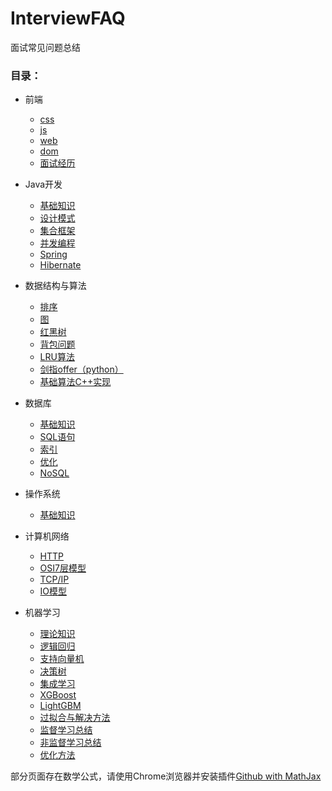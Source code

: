# InterviewFAQ
面试常见问题总结

### 目录：
* 前端
	* [css](https://github.com/LEAGUE-OF-BME/InterviewFAQ/blob/master/FrontEnd/css.md)
	* [js](https://github.com/LEAGUE-OF-BME/InterviewFAQ/blob/master/FrontEnd/js.md)
	* [web](https://github.com/LEAGUE-OF-BME/InterviewFAQ/blob/master/FrontEnd/web.md)
	* [dom](https://github.com/LEAGUE-OF-BME/InterviewFAQ/blob/master/FrontEnd/dom.md)
	* [面试经历](https://github.com/LEAGUE-OF-BME/InterviewFAQ/blob/master/FrontEnd/other.md)
* Java开发
	* [基础知识](https://github.com/LEAGUE-OF-BME/InterviewFAQ/blob/master/Java/%E5%9F%BA%E7%A1%80%E7%9F%A5%E8%AF%86.md) 
	* [设计模式](https://github.com/LEAGUE-OF-BME/InterviewFAQ/blob/master/Java/%E8%AE%BE%E8%AE%A1%E6%A8%A1%E5%BC%8F.md)
	* [集合框架](https://github.com/LEAGUE-OF-BME/InterviewFAQ/blob/master/Java/%E9%9B%86%E5%90%88%E6%A1%86%E6%9E%B6.md)
	* [并发编程](https://github.com/LEAGUE-OF-BME/InterviewFAQ/blob/master/Java/%E5%B9%B6%E5%8F%91%E7%BC%96%E7%A8%8B.md)
	* [Spring](https://github.com/LEAGUE-OF-BME/InterviewFAQ/blob/master/Java/Spring.md)
	* [Hibernate](https://github.com/LEAGUE-OF-BME/InterviewFAQ/blob/master/Java/Hibernate.md)
	
* 数据结构与算法
	* [排序](https://github.com/LEAGUE-OF-BME/InterviewFAQ/blob/master/%E6%95%B0%E6%8D%AE%E7%BB%93%E6%9E%84%E4%B8%8E%E7%AE%97%E6%B3%95/2.%E6%8E%92%E5%BA%8F%E7%AE%97%E6%B3%95.md)
	* [图](https://github.com/LEAGUE-OF-BME/InterviewFAQ/blob/master/%E6%95%B0%E6%8D%AE%E7%BB%93%E6%9E%84%E4%B8%8E%E7%AE%97%E6%B3%95/%E5%9B%BE.md)
	* [红黑树](https://github.com/LEAGUE-OF-BME/InterviewFAQ/blob/master/%E6%95%B0%E6%8D%AE%E7%BB%93%E6%9E%84%E4%B8%8E%E7%AE%97%E6%B3%95/%E7%BA%A2%E9%BB%91%E6%A0%91.md)
	* [背包问题](https://github.com/LEAGUE-OF-BME/InterviewFAQ/blob/master/%E6%95%B0%E6%8D%AE%E7%BB%93%E6%9E%84%E4%B8%8E%E7%AE%97%E6%B3%95/%E8%83%8C%E5%8C%85%E9%97%AE%E9%A2%98.md)
	* [LRU算法](https://github.com/LEAGUE-OF-BME/InterviewFAQ/blob/master/%E6%95%B0%E6%8D%AE%E7%BB%93%E6%9E%84%E4%B8%8E%E7%AE%97%E6%B3%95/1.LRU%E7%AE%97%E6%B3%95%EF%BC%88%E7%BC%93%E5%AD%98%E6%B7%98%E6%B1%B0%E7%AE%97%E6%B3%95%EF%BC%89.md)
	* [剑指offer（python）](https://github.com/LEAGUE-OF-BME/InterviewFAQ/tree/master/%E6%95%B0%E6%8D%AE%E7%BB%93%E6%9E%84%E4%B8%8E%E7%AE%97%E6%B3%95/%E5%89%91%E6%8C%87offer/python)
	* [基础算法C++实现](https://github.com/LEAGUE-OF-BME/InterviewFAQ/tree/master/%E6%95%B0%E6%8D%AE%E7%BB%93%E6%9E%84%E4%B8%8E%E7%AE%97%E6%B3%95/C%2B%2B%E5%AE%9E%E7%8E%B0)
* 数据库
	* [基础知识](https://github.com/LEAGUE-OF-BME/InterviewFAQ/blob/master/%E6%95%B0%E6%8D%AE%E5%BA%93/%E5%9F%BA%E7%A1%80%E7%9F%A5%E8%AF%86.md) 
	* [SQL语句](https://github.com/LEAGUE-OF-BME/InterviewFAQ/blob/master/%E6%95%B0%E6%8D%AE%E5%BA%93/SQL%E8%AF%AD%E5%8F%A5%E7%9B%B8%E5%85%B3.md)
	* [索引](https://github.com/LEAGUE-OF-BME/InterviewFAQ/blob/master/%E6%95%B0%E6%8D%AE%E5%BA%93/%E6%95%B0%E6%8D%AE%E5%BA%93%E7%B4%A2%E5%BC%95%E7%9B%B8%E5%85%B3.md)
	* [优化](https://github.com/LEAGUE-OF-BME/InterviewFAQ/blob/master/%E6%95%B0%E6%8D%AE%E5%BA%93/%E6%95%B0%E6%8D%AE%E5%BA%93%E4%BC%98%E5%8C%96%E4%B8%8E%E5%A4%A7%E6%95%B0%E6%8D%AE%E9%87%8F.md)
	* [NoSQL](https://github.com/LEAGUE-OF-BME/InterviewFAQ/blob/master/%E6%95%B0%E6%8D%AE%E5%BA%93/NoSQL.md)
* 操作系统
	* [基础知识](https://github.com/LEAGUE-OF-BME/InterviewFAQ/blob/master/%E6%93%8D%E4%BD%9C%E7%B3%BB%E7%BB%9F/%E5%9F%BA%E7%A1%80%E7%9F%A5%E8%AF%86.md) 
* 计算机网络
	* [HTTP](https://github.com/LEAGUE-OF-BME/InterviewFAQ/blob/master/%E8%AE%A1%E7%AE%97%E6%9C%BA%E7%BD%91%E7%BB%9C/HTTP.md)
	* [OSI7层模型](https://github.com/LEAGUE-OF-BME/InterviewFAQ/blob/master/%E8%AE%A1%E7%AE%97%E6%9C%BA%E7%BD%91%E7%BB%9C/OSI7%E5%B1%82%E6%A8%A1%E5%9E%8B.md)
	* [TCP/IP](https://github.com/LEAGUE-OF-BME/InterviewFAQ/blob/master/%E8%AE%A1%E7%AE%97%E6%9C%BA%E7%BD%91%E7%BB%9C/TCP_IP.md)
	* [IO模型](https://github.com/LEAGUE-OF-BME/InterviewFAQ/blob/master/%E8%AE%A1%E7%AE%97%E6%9C%BA%E7%BD%91%E7%BB%9C/%E7%BD%91%E7%BB%9C%E7%BC%96%E7%A8%8B.md)
* 机器学习
	* [理论知识](https://github.com/LEAGUE-OF-BME/InterviewFAQ/blob/master/%E6%9C%BA%E5%99%A8%E5%AD%A6%E4%B9%A0/%E6%9C%BA%E5%99%A8%E5%AD%A6%E4%B9%A0%E5%9F%BA%E6%9C%AC%E7%9F%A5%E8%AF%86%E6%80%BB%E7%BB%93.md) 
	* [逻辑回归](https://github.com/LEAGUE-OF-BME/InterviewFAQ/blob/master/%E6%9C%BA%E5%99%A8%E5%AD%A6%E4%B9%A0/%E9%80%BB%E8%BE%91%E5%9B%9E%E5%BD%92.md) 
	* [支持向量机](https://github.com/LEAGUE-OF-BME/InterviewFAQ/blob/master/%E6%9C%BA%E5%99%A8%E5%AD%A6%E4%B9%A0/%E6%94%AF%E6%8C%81%E5%90%91%E9%87%8F%E6%9C%BA.md)
	* [决策树](https://github.com/LEAGUE-OF-BME/InterviewFAQ/blob/master/%E6%9C%BA%E5%99%A8%E5%AD%A6%E4%B9%A0/%E5%86%B3%E7%AD%96%E6%A0%91.md)
	* [集成学习](https://github.com/LEAGUE-OF-BME/InterviewFAQ/blob/master/%E6%9C%BA%E5%99%A8%E5%AD%A6%E4%B9%A0/%E9%9B%86%E6%88%90%E5%AD%A6%E4%B9%A0.md)
	* [XGBoost](https://github.com/LEAGUE-OF-BME/InterviewFAQ/blob/master/%E6%9C%BA%E5%99%A8%E5%AD%A6%E4%B9%A0/xgboost.md)
	* [LightGBM](https://github.com/LEAGUE-OF-BME/InterviewFAQ/blob/master/%E6%9C%BA%E5%99%A8%E5%AD%A6%E4%B9%A0/lightGBM.md)
	* [过拟合与解决方法](https://github.com/LEAGUE-OF-BME/InterviewFAQ/blob/master/%E6%9C%BA%E5%99%A8%E5%AD%A6%E4%B9%A0/%E8%BF%87%E6%8B%9F%E5%90%88.md)
	* [监督学习总结](https://github.com/LEAGUE-OF-BME/InterviewFAQ/blob/master/%E6%9C%BA%E5%99%A8%E5%AD%A6%E4%B9%A0/%E6%9C%BA%E5%99%A8%E5%AD%A6%E4%B9%A0%E7%9B%91%E7%9D%A3%E7%AE%97%E6%B3%95.md)
	* [非监督学习总结](https://github.com/LEAGUE-OF-BME/InterviewFAQ/edit/master/%E6%9C%BA%E5%99%A8%E5%AD%A6%E4%B9%A0/%E9%9D%9E%E7%9B%91%E7%9D%A3%E6%80%A7%E7%AE%97%E6%B3%95.md)
	* [优化方法](https://github.com/LEAGUE-OF-BME/InterviewFAQ/edit/master/%E6%9C%BA%E5%99%A8%E5%AD%A6%E4%B9%A0/%E4%BC%98%E5%8C%96%E6%96%B9%E6%B3%95.md)



部分页面存在数学公式，请使用Chrome浏览器并安装插件[Github with MathJax](https://chrome.google.com/webstore/detail/github-with-mathjax/ioemnmodlmafdkllaclgeombjnmnbima)